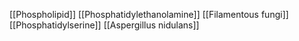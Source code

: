 [[Phospholipid]]
[[Phosphatidylethanolamine]]
[[Filamentous fungi]]
[[Phosphatidylserine]]
[[Aspergillus nidulans]]
